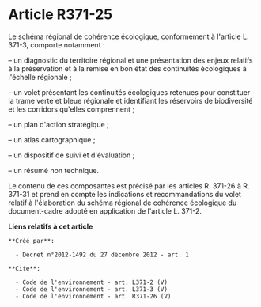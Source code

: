 # Article R371-25

Le schéma régional de cohérence écologique, conformément à l'article L. 371-3, comporte notamment :

– un diagnostic du territoire régional et une présentation des enjeux relatifs à la préservation et à la remise en bon état
des continuités écologiques à l'échelle régionale ;

– un volet présentant les continuités écologiques retenues pour constituer la trame verte et bleue régionale et identifiant
les réservoirs de biodiversité et les corridors qu'elles comprennent ;

– un plan d'action stratégique ;

– un atlas cartographique ;

– un dispositif de suivi et d'évaluation ;

– un résumé non technique.

Le contenu de ces composantes est précisé par les articles R. 371-26 à R. 371-31 et prend en compte les indications et
recommandations du volet relatif à l'élaboration du schéma régional de cohérence écologique du document-cadre adopté en
application de l'article L. 371-2.

**Liens relatifs à cet article**

	**Créé par**:

	  - Décret n°2012-1492 du 27 décembre 2012 - art. 1

	**Cite**:

	  - Code de l'environnement - art. L371-2 (V)
	  - Code de l'environnement - art. L371-3 (V)
	  - Code de l'environnement - art. R371-26 (V)
